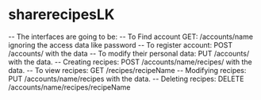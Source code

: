 # sharerecipesLK
-- The interfaces are going to be:
    -- To Find account GET: /accounts/name ignoring the access data like password
    -- To register account: POST /accounts/ with the data
    -- To modify their personal data: PUT /accounts/ with the data.
    -- Creating recipes: POST /accounts/name/recipes/ with the data.
    -- To view recipes: GET /recipes/recipeName
    -- Modifying recipes: PUT /accounts/name/recipes with the data.
    -- Deleting recipes: DELETE /accounts/name/recipes/recipeName
